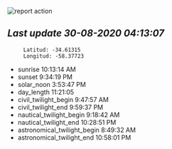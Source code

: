 ![report action](https://github.com/matiasz8/actions-for-reports/workflows/report%20action/badge.svg?branch=develop) 


## *****Last update 30-08-2020 04:13:07*****



		 Latitud: -34.61315
		 Longitud: -58.37723

 - sunrise 	 10:13:14 AM
 - sunset 	 9:34:19 PM
 - solar_noon 	 3:53:47 PM
 - day_length 	 11:21:05
 - civil_twilight_begin 	 9:47:57 AM
 - civil_twilight_end 	 9:59:37 PM
 - nautical_twilight_begin 	 9:18:42 AM
 - nautical_twilight_end 	 10:28:51 PM
 - astronomical_twilight_begin 	 8:49:32 AM
 - astronomical_twilight_end 	 10:58:01 PM
